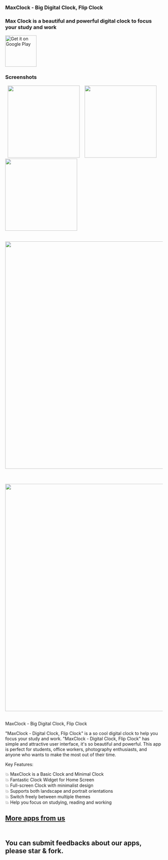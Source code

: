 ### MaxClock - Big Digital Clock, Flip Clock<br/>

### Max Clock is a beautiful and powerful digital clock to focus your study and work<br/>

<a href='https://play.google.com/store/apps/details?id=com.smart.clock.big.alarm.timer.max.flip.clock&pcampaignid=pcampaignidMKT-Other-global-all-co-prtnr-py-PartBadge-Mar2515-1'><img height="100" alt='Get it on Google Play' src='https://play.google.com/intl/en_us/badges/static/images/badges/en_badge_web_generic.png'/></a>

### Screenshots
<p>
  <span>&nbsp;</span>
  <img src="https://play-lh.googleusercontent.com/GD5gNXsO1qcEqtK751Fwi-o6z1hU53h5O2phHA9kX-vOOiK_Ucjrw_CJT0RdABwHoQ=w2560-h1440-rw" width="230">
  <span>&nbsp;&nbsp;</span>
  <img src="https://play-lh.googleusercontent.com/idrORdGM5NUCPtk0NRxxDwsPbmQuSmZ2vphEs6PBRgahQKdytJ5ysiY393UVd2jb4n4=w2560-h1440-rw" width="230">
  <span>&nbsp;&nbsp;</span>
  <img src="https://play-lh.googleusercontent.com/OvtIlRNJH8ZBVa6HQyqT7N4N4pIMUr0PhEabpRIDEnJLjnb6C7v8PbGYgXOlgf8L720=w2560-h1440-rw" width="230">
  <span>&nbsp;</span>
</p>
<p>
  <span>&nbsp;</span>
  <img src="https://play-lh.googleusercontent.com/IHjAgfE4qqCeS9C5x6nPvJrq-C09zYs7T0_PiDPbuJ_MyXx6Y7oUo592cxjR1iK60G8=w2560-h1440-rw" width="725">
  <span>&nbsp;</span>
</p>
<p>
  <span>&nbsp;</span>
  <img src="https://play-lh.googleusercontent.com/bF7xXxnSkKgNWDvyGmY952QPySpjzeaJO-Smhbgw28QlJTastabgkF2CQzdFdm44790=w2560-h1440-rw" width="725">
  <span>&nbsp;</span>
</p>


MaxClock - Big Digital Clock, Flip Clock

"MaxClock - Digital Clock, Flip Clock" is a so cool digital clock to help you focus your study and work. "MaxClock - Digital Clock, Flip Clock" has simple and attractive user interface, it's so beautiful and powerful. This app is perfect for students, office workers, photography enthusiasts, and anyone who wants to make the most out of their time.

Key Features:

💥 MaxClock is a Basic Clock and Minimal Clock<br/>
💥 Fantastic Clock Widget for Home Screen<br/>
💥 Full-screen Clock with minimalist design<br/>
💥 Supports both landscape and portrait orientations<br/>
💥 Switch freely between multiple themes<br/>
💥 Help you focus on studying, reading and working<br/>

## [More apps from us](https://play.google.com/store/apps/dev?id=9118687405299306615)<br/><br/>

## You can submit feedbacks about our apps, please star & fork.<br/><br/>
